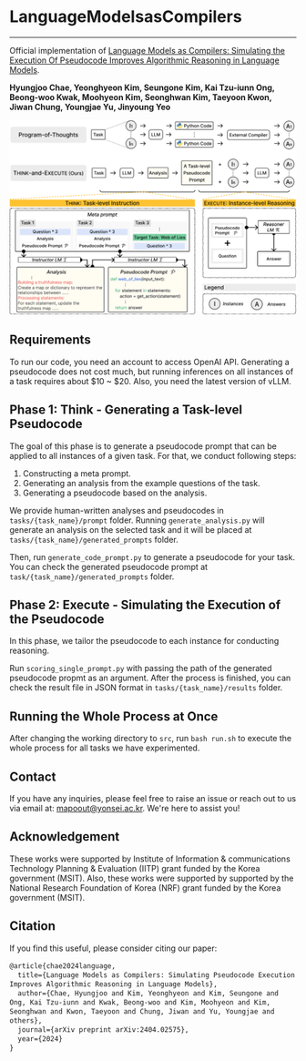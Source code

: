 # LanguageModelsasCompilers
---
Official implementation of [Language Models as Compilers: Simulating the Execution Of Pseudocode Improves Algorithmic Reasoning in Language Models](https://arxiv.org/abs/2404.02575).

<b>Hyungjoo Chae, Yeonghyeon Kim, Seungone Kim, Kai Tzu-iunn Ong, Beong-woo Kwak, Moohyeon Kim, Seonghwan Kim, Taeyoon Kwon, Jiwan Chung, Youngjae Yu, Jinyoung Yeo</b>

![framework overview](./figure2.svg)

## Requirements
To run our code, you need an account to access OpenAI API. Generating a pseudocode does not cost much, but running inferences on all instances of a task requires about $10 ~ $20. Also, you need the latest version of vLLM.


## Phase 1: Think - Generating a Task-level Pseudocode
The goal of this phase is to generate a pseudocode prompt that can be applied to all instances of a given task. For that, we conduct following steps:

1. Constructing a meta prompt.
2. Generating an analysis from the example questions of the task. 
3. Generating a pseudocode based on the analysis.

We provide human-written analyses and pseudocodes in `tasks/{task_name}/prompt` folder. Running `generate_analysis.py` will generate an analysis on the selected task and it will be placed at `tasks/{task_name}/generated_prompts` folder.

Then, run `generate_code_prompt.py` to generate a pseudocode for your task. You can check the generated pseudocode prompt at `task/{task_name}/generated_prompts` folder.

## Phase 2: Execute - Simulating the Execution of the Pseudocode
In this phase, we tailor the pseudocode to each instance for conducting reasoning.

Run `scoring_single_prompt.py` with passing the path of the generated pseudocode propmt as an argument.
After the process is finished, you can check the result file in JSON format in `tasks/{task_name}/results` folder.

## Running the Whole Process at Once
After changing the working directory to `src`, run `bash run.sh` to execute the whole process for all tasks we have experimented.




## Contact
If you have any inquiries, please feel free to raise an issue or reach out to us via email at: mapoout@yonsei.ac.kr. We're here to assist you!

## Acknowledgement
These works were supported by Institute of Information & communications Technology Planning & Evaluation (IITP) grant funded by the Korea government (MSIT). Also, these works were supported by supported by the National Research Foundation of Korea (NRF) grant funded by the Korea government (MSIT).

## Citation

If you find this useful, please consider citing our paper:
```
@article{chae2024language,
  title={Language Models as Compilers: Simulating Pseudocode Execution Improves Algorithmic Reasoning in Language Models},
  author={Chae, Hyungjoo and Kim, Yeonghyeon and Kim, Seungone and Ong, Kai Tzu-iunn and Kwak, Beong-woo and Kim, Moohyeon and Kim, Seonghwan and Kwon, Taeyoon and Chung, Jiwan and Yu, Youngjae and others},
  journal={arXiv preprint arXiv:2404.02575},
  year={2024}
}
```  

